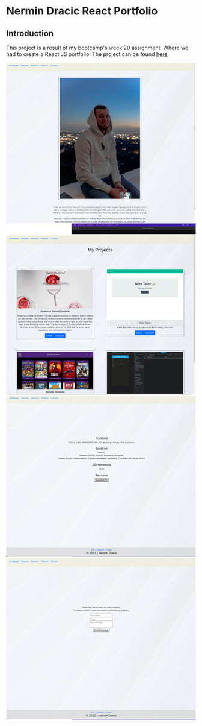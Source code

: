 # Nermin Dracic React Portfolio

## Introduction
This project is a result of my bootcamp's week 20 assignment. Where we had to create a React JS portfolio. The project can be found [here](https://ndracic.github.io/nermins_portfolio/).

![screenshot](./src/assets/aboutmeSC.png) 
![screenshot](./src/assets/projectSC.png) 
![screenshot](./src/assets/resumeSC.png) 
![screenshot](./src/assets/contactSC.png) 